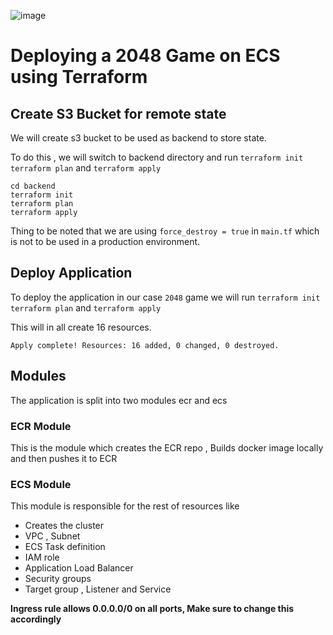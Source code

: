 ![image](https://github.com/nitin23c/Terraform/assets/11648754/e93dbef3-5c08-468f-81e5-872340d734ab)

# Deploying a 2048 Game on ECS using Terraform

## Create S3 Bucket for remote state

We will create s3 bucket to be used as backend to store state.

To do this , we will switch to backend directory and run `terraform init` `terraform plan` and `terraform apply`

```HCL
cd backend
terraform init
terraform plan
terraform apply
```
Thing to be noted that we are using `force_destroy = true` in `main.tf` which is not to be used in a production environment.

## Deploy Application

To deploy the application in our case `2048` game we will run `terraform init` `terraform plan` and `terraform apply`

This will in all create 16 resources.

```Apply complete! Resources: 16 added, 0 changed, 0 destroyed.```

## Modules

The application is split into two modules ecr and ecs 

### ECR Module

This is the module which creates the ECR repo , Builds docker image locally and then pushes it to ECR

### ECS Module

This module is responsible for the rest of resources like 
* Creates the cluster
* VPC , Subnet
* ECS Task definition
* IAM role
* Application Load Balancer
* Security groups
* Target group , Listener and Service

**Ingress rule allows 0.0.0.0/0 on all ports, Make sure to change this accordingly**